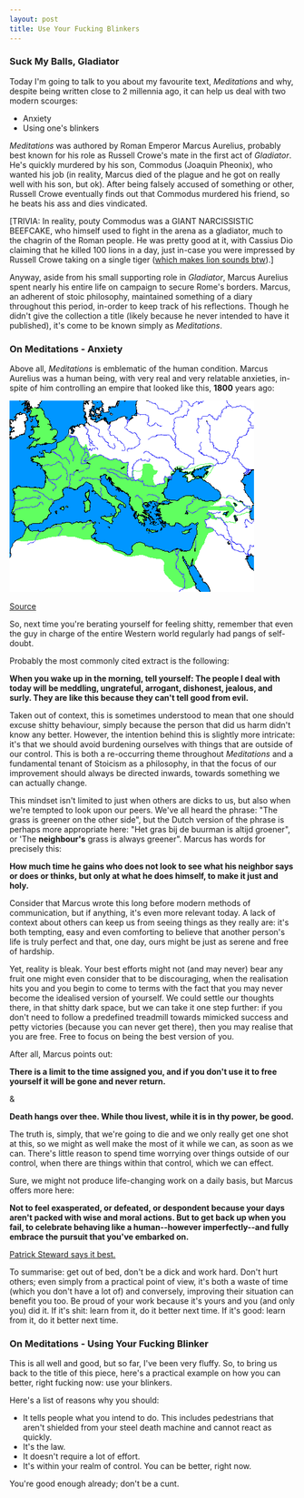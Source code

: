```yaml
---
layout: post
title: Use Your Fucking Blinkers
---
```


### Suck My Balls, Gladiator

Today I'm going to talk to you about my favourite text, *Meditations* and why, despite being written close to 2 millennia ago, it can help us deal with two modern scourges:

- Anxiety
- Using one's blinkers

*Meditations* was authored by Roman Emperor Marcus Aurelius, probably best known for his role as Russell Crowe's mate in the first act of *Gladiator*. He's quickly murdered by his son, Commodus (Joaquin Pheonix), who wanted his job (in reality, Marcus died of the plague and he got on really well with his son, but ok). After being falsely accused of something or other, Russell Crowe eventually finds out that Commodus murdered his friend, so he beats his ass and dies vindicated.

[TRIVIA: In reality, pouty Commodus was a GIANT NARCISSISTIC BEEFCAKE, who himself used to fight in the arena as a gladiator, much to the chagrin of the Roman people. He was pretty good at it, with Cassius Dio claiming that he killed 100 lions in a day, just in-case you were impressed by Russell Crowe taking on a single tiger ([which makes lion sounds btw](https://www.youtube.com/watch?v=fAf1w_ruXeY)).]

Anyway, aside from his small supporting role in *Gladiator*, Marcus Aurelius spent nearly his entire life on campaign to secure Rome's borders. Marcus, an adherent of stoic philosophy, maintained something of a diary throughout this period, in-order to keep track of his reflections. Though he didn't give the collection a title (likely because he never intended to have it published), it's come to be known simply as *Meditations*.

### On Meditations - Anxiety

Above all, *Meditations* is emblematic of the human condition. Marcus Aurelius was a human being, with very real and very relatable anxieties, in-spite of him controlling an empire that looked like this, **1800** years ago:

![map](\images\UserDaanschrMarcus_Aurelius1.png)

[Source](https://wikivisually.com/wiki/User:Daanschr/_Historical_maps/_Marcus_Aurelius)

So, next time you're berating yourself for feeling shitty, remember that even the guy in charge of the entire Western world regularly had pangs of self-doubt.

Probably the most commonly cited extract is the following:

**When you wake up in the morning, tell yourself: The people I deal with today will be meddling, ungrateful, arrogant, dishonest, jealous, and surly. They are like this because they can't tell good from evil.**

Taken out of context, this is sometimes understood to mean that one should excuse shitty behaviour, simply because the person that did us harm didn't know any better. However, the intention behind this is slightly more intricate: it's that we should avoid burdening ourselves with things that are outside of our control. This is both a re-occurring theme throughout *Meditations* and a fundamental tenant of Stoicism as a philosophy, in that the focus of our improvement should always be directed inwards, towards something we can actually change.

This mindset isn't limited to just when others are dicks to us, but also when we're tempted to look upon our peers. We've all heard the phrase: "The grass is greener on the other side", but the Dutch version of the phrase is perhaps more appropriate here: "Het gras bij de buurman is altijd groener", or 'The **neighbour's** grass is always greener". Marcus has words for precisely this:

**How much time he gains who does not look to see what his neighbor says or does or thinks, but only at what he does himself, to make it just and holy.**

Consider that Marcus wrote this long before modern methods of communication, but if anything, it's even more relevant today. A lack of context about others can keep us from seeing things as they really are: it's both tempting, easy and even comforting to believe that another person's life is truly perfect and that, one day, ours might be just as serene and free of hardship.

Yet, reality is bleak. Your best efforts might not (and may never) bear any fruit one might even consider that to be discouraging, when the realisation hits you and you begin to come to terms with the fact that you may never become the idealised version of yourself. We could settle our thoughts there, in that shitty dark space, but we can take it one step further: if you don't need to follow a predefined treadmill towards mimicked success and petty victories (because you can never get there), then you may realise that you are free. Free to focus on being the best version of you.

After all, Marcus points out:

**There is a limit to the time assigned you, and if you don't use it to free yourself it will be gone and never return.**

&

**Death hangs over thee. While thou livest, while it is in thy power, be good.**

The truth is, simply, that we're going to die and we only really get one shot at this, so we might as well make the most of it while we can, as soon as we can. There's little reason to spend time worrying over things outside of our control, when there are things within that control, which we can effect.

Sure, we might not produce life-changing work on a daily basis, but Marcus offers more here:

**Not to feel exasperated, or defeated, or despondent because your days aren't packed with wise and moral actions. But to get back up when you fail, to celebrate behaving like a human--however imperfectly--and fully embrace the pursuit that you've embarked on.**

[Patrick Steward says it best.](https://www.youtube.com/watch?v=t4A-Ml8YHyM)

To summarise: get out of bed, don't be a dick and work hard. Don't hurt others; even simply from a practical point of view, it's both a waste of time (which you don't have a lot of) and conversely, improving their situation can benefit you too. Be proud of your work because it's yours and you (and only you) did it. If it's shit: learn from it, do it better next time. If it's good: learn from it, do it better next time.

### On Meditations - Using Your Fucking Blinker

This is all well and good, but so far, I've been very fluffy. So, to bring us back to the title of this piece, here's a practical example on how you can better, right fucking now: use your blinkers.

Here's a list of reasons why you should:

- It tells people what you intend to do. This includes pedestrians that aren't shielded from your steel death machine and cannot react as quickly.
- It's the law.
- It doesn't require a lot of effort.
- It's within your realm of control. You can be better, right now.

You're good enough already; don't be a cunt.
